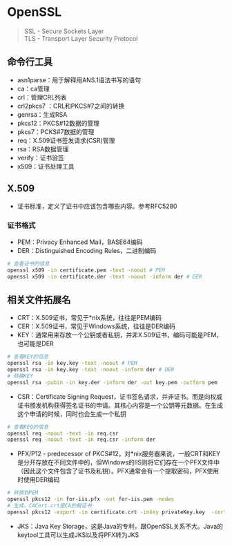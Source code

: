 # OpenSSL

> SSL - Secure Sockets Layer  
> TLS - Transport Layer Security Protocol  

## 命令行工具

- asn1parse：用于解释用ANS.1语法书写的语句
- ca：ca管理
- crl：管理CRL列表
- crl2pkcs7 ：CRL和PKCS#7之间的转换 
- genrsa：生成RSA
- pkcs12：PKCS#12数据的管理
- pkcs7：PCKS#7数据的管理
- req：X.509证书签发请求(CSR)管理
- rsa：RSA数据管理
- verify：证书验签
- x509：证书处理工具

## X.509

- 证书标准，定义了证书中应该包含哪些内容。参考RFC5280

### 证书格式

- PEM：Privacy Enhanced Mail，BASE64编码
- DER：Distinguished Encoding Rules，二进制编码

```sh
# 查看证书的信息
openssl x509 -in certificate.pem -text -noout # PEM
openssl x509 -in certificate.der -text -noout -inform der # DER
```

## 相关文件拓展名

- CRT：X.509证书，常见于*nix系统，往往是PEM编码
- CER：X.509证书，常见于Windows系统，往往是DER编码
- KEY：通常用来存放一个公钥或者私钥，并非X.509证书，编码可能是PEM，也可能是DER

```sh
# 查看KEY的信息
openssl rsa -in key.key -text -noout # PEM
openssl rsa -in key.key -text -noout -inform der # DER
# 转换KEY
openssl rsa -pubin -in key.der -inform der -out key.pem -outform pem
```

- CSR：Certificate Signing Request，证书签名请求，并非证书。而是向权威证书颁发机构获得签名证书的申请。其核心内容是一个公钥等元数据。在生成这个申请的时候，同时也会生成一个私钥

```sh
# 查看REQ的信息
openssl req -noout -text -in req.csr 
openssl req -noout -text -in req.csr -inform der
```

- PFX/P12 - predecessor of PKCS#12，对*nix服务器来说，一般CRT和KEY是分开存放在不同文件中的，但Windows的IIS则将它们存在一个PFX文件中（因此这个文件包含了证书及私钥）。PFX通常会有一个提取密码，PFX使用时使用DER编码

```sh
# 转换到PEM
openssl pkcs12 -in for-iis.pfx -out for-iis.pem -nodes
# 生成，CACert.crt是CA的根证书
openssl pkcs12 -export -in certificate.crt -inkey privateKey.key  -certfile CACert.crt -out certificate.pfx
```

- JKS：Java Key Storage，这是Java的专利，跟OpenSSL关系不大。Java的keytool工具可以生成JKS以及将PFX转为JKS
